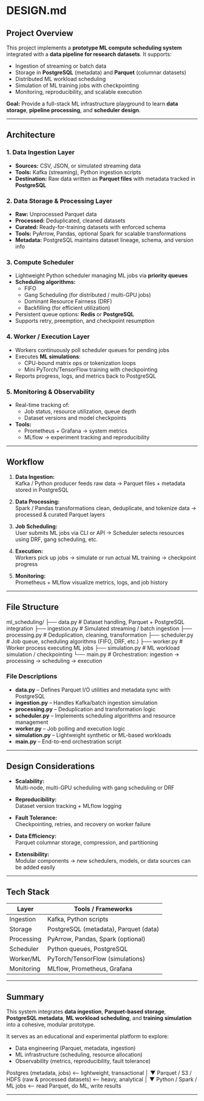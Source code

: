 # DESIGN.md

## Project Overview

This project implements a **prototype ML compute scheduling system** integrated with a **data pipeline for research datasets**. It supports:

- Ingestion of streaming or batch data  
- Storage in **PostgreSQL** (metadata) and **Parquet** (columnar datasets)  
- Distributed ML workload scheduling  
- Simulation of ML training jobs with checkpointing  
- Monitoring, reproducibility, and scalable execution  

**Goal:** Provide a full-stack ML infrastructure playground to learn **data storage**, **pipeline processing**, and **scheduler design**.

---

## Architecture

### 1. Data Ingestion Layer

- **Sources:** CSV, JSON, or simulated streaming data  
- **Tools:** Kafka (streaming), Python ingestion scripts  
- **Destination:** Raw data written as **Parquet files** with metadata tracked in **PostgreSQL**

### 2. Data Storage & Processing Layer

- **Raw:** Unprocessed Parquet data  
- **Processed:** Deduplicated, cleaned datasets  
- **Curated:** Ready-for-training datasets with enforced schema  
- **Tools:** PyArrow, Pandas, optional Spark for scalable transformations  
- **Metadata:** PostgreSQL maintains dataset lineage, schema, and version info  

### 3. Compute Scheduler

- Lightweight Python scheduler managing ML jobs via **priority queues**  
- **Scheduling algorithms:**  
  - FIFO  
  - Gang Scheduling (for distributed / multi-GPU jobs)  
  - Dominant Resource Fairness (DRF)  
  - Backfilling (for efficient utilization)  
- Persistent queue options: **Redis** or **PostgreSQL**  
- Supports retry, preemption, and checkpoint resumption  

### 4. Worker / Execution Layer

- Workers continuously poll scheduler queues for pending jobs  
- Executes **ML simulations**:
  - CPU-bound matrix ops or tokenization loops  
  - Mini PyTorch/TensorFlow training with checkpointing  
- Reports progress, logs, and metrics back to PostgreSQL  

### 5. Monitoring & Observability

- Real-time tracking of:
  - Job status, resource utilization, queue depth  
  - Dataset versions and model checkpoints  
- **Tools:**  
  - Prometheus + Grafana → system metrics  
  - MLflow → experiment tracking and reproducibility  

---

## Workflow

1. **Data Ingestion:**  
   Kafka / Python producer feeds raw data → Parquet files + metadata stored in PostgreSQL  

2. **Data Processing:**  
   Spark / Pandas transformations clean, deduplicate, and tokenize data → processed & curated Parquet layers  

3. **Job Scheduling:**  
   User submits ML jobs via CLI or API → Scheduler selects resources using DRF, gang scheduling, etc.  

4. **Execution:**  
   Workers pick up jobs → simulate or run actual ML training → checkpoint progress  

5. **Monitoring:**  
   Prometheus + MLflow visualize metrics, logs, and job history  

---

## File Structure

ml_scheduling/
├── data.py # Dataset handling, Parquet + PostgreSQL integration
├── ingestion.py # Simulated streaming / batch ingestion
├── processing.py # Deduplication, cleaning, transformation
├── scheduler.py # Job queue, scheduling algorithms (FIFO, DRF, etc.)
├── worker.py # Worker process executing ML jobs
├── simulation.py # ML workload simulation / checkpointing
└── main.py # Orchestration: ingestion → processing → scheduling → execution


### File Descriptions

- **data.py** – Defines Parquet I/O utilities and metadata sync with PostgreSQL  
- **ingestion.py** – Handles Kafka/batch ingestion simulation  
- **processing.py** – Deduplication and transformation logic  
- **scheduler.py** – Implements scheduling algorithms and resource management  
- **worker.py** – Job polling and execution logic  
- **simulation.py** – Lightweight synthetic or ML-based workloads  
- **main.py** – End-to-end orchestration script  

---

## Design Considerations

- **Scalability:**  
  Multi-node, multi-GPU scheduling with gang scheduling or DRF  

- **Reproducibility:**  
  Dataset version tracking + MLflow logging  

- **Fault Tolerance:**  
  Checkpointing, retries, and recovery on worker failure  

- **Data Efficiency:**  
  Parquet columnar storage, compression, and partitioning  

- **Extensibility:**  
  Modular components → new schedulers, models, or data sources can be added easily  

---

## Tech Stack

| Layer          | Tools / Frameworks                  |
| -------------- | ---------------------------------- |
| Ingestion      | Kafka, Python scripts               |
| Storage        | PostgreSQL (metadata), Parquet (data) |
| Processing     | PyArrow, Pandas, Spark (optional)  |
| Scheduler      | Python queues, PostgreSQL     |
| Worker/ML      | PyTorch/TensorFlow (simulations)   |
| Monitoring     | MLflow, Prometheus, Grafana        |

---

## Summary

This system integrates **data ingestion**, **Parquet-based storage**, **PostgreSQL metadata**, **ML workload scheduling**, and **training simulation** into a cohesive, modular prototype.

It serves as an educational and experimental platform to explore:

- Data engineering (Parquet, metadata, ingestion)  
- ML infrastructure (scheduling, resource allocation)  
- Observability (metrics, reproducibility, fault tolerance)  

Postgres (metadata, jobs)  <-- lightweight, transactional
      │
      ▼
Parquet / S3 / HDFS (raw & processed datasets)  <-- heavy, analytical
      │
      ▼
Python / Spark / ML jobs  <-- read Parquet, do ML, write results


---
